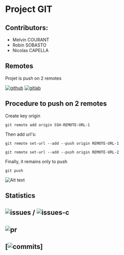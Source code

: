 # Project GIT

<h2>Contributors:</h2>

- Melvin COURANT<br>
- Robin SOBASTO<br>
- Nicolas CAPELLA<br>

<h2>Remotes</h2>

Projet is push on 2 remotes

[![github](https://img.shields.io/badge/GitHub-100000?style=for-the-badge&logo=github&logoColor=whitey)](https://github.com/ESGI-4eme-annee/projet-git) [![gitlab](https://img.shields.io/badge/GitLab-330F63?style=for-the-badge&logo=gitlab&logoColor=white)](https://gitlab.com/xxcolas/projet-git)

<h2>Procedure to push on 2 remotes</h2>

Create key origin
```
git remote add origin SSH-REMOTE-URL-1
```

Then add url's:
```
git remote set-url --add --push origin REMOTE-URL-1
```
```
git remote set-url --add --push origin REMOTE-URL-2
```

Finally, it remains only to push
```
git push
```

![Alt text](src/img/push-on-two-remotes.png?raw=true "Push on two remotes")


<h2>Statistics</h2>

![issues](https://img.shields.io/github/issues/ESGI-4eme-annee/projet-git.svg) / ![issues-c](https://img.shields.io/github/issues-closed/ESGI-4eme-annee/projet-git.svg)
---
![pr](https://img.shields.io/github/issues-pr/ESGI-4eme-annee/projet-git.svg)
---
[![commits](https://badgen.net/github/commits/RobinSob94/POCOAuth2/main)]
---
